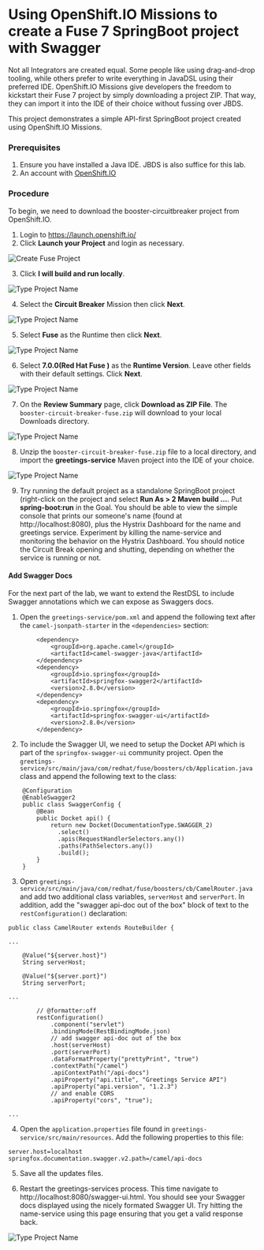 # Using OpenShift.IO Missions to create a Fuse 7 SpringBoot project with Swagger

Not all Integrators are created equal.  Some people like using drag-and-drop tooling, while others prefer to write everything in JavaDSL using their preferred IDE.  OpenShift.IO Missions give developers the freedom to kickstart their Fuse 7 project by simply downloading a project ZIP.  That way, they can import it into the IDE of their choice without fussing over JBDS.

This project demonstrates a simple API-first SpringBoot project created using OpenShift.IO Missions.

### Prerequisites

1. Ensure you have installed a Java IDE.  JBDS is also suffice for this lab.
2. An account with [OpenShift.IO](https://launch.openshift.io/)

### Procedure

To begin, we need to download the booster-circuitbreaker project from OpenShift.IO.

1. Login to https://launch.openshift.io/
2. Click **Launch your Project** and login as necessary.

![Create Fuse Project](images/11-Step-2.png)

3. Click **I will build and run locally**.

![Type Project Name](images/11-Step-3.png)

4. Select the **Circuit Breaker** Mission then click **Next**.

![Type Project Name](images/11-Step-4.png)

5. Select **Fuse** as the Runtime then click **Next**.

![Type Project Name](images/11-Step-5.png)

6.  Select **7.0.0(Red Hat Fuse )** as the **Runtime Version**.  Leave other fields with their default settings.  Click **Next**.

![Type Project Name](images/11-Step-6.png)


7. On the **Review Summary** page, click **Download as ZIP File**.  The `booster-circuit-breaker-fuse.zip` will download to your local Downloads directory.

![Type Project Name](images/11-Step-7.png)

8. Unzip the `booster-circuit-breaker-fuse.zip` file to a local directory, and import the **greetings-service** Maven project into the IDE of your choice.

![Type Project Name](images/11-Step-8.png)

9. Try running the default project as a standalone SpringBoot project (right-click on the project and select **Run As > 2 Maven build ...**.  Put **spring-boot:run** in the Goal. You should be able to view the simple console that prints our someone's name (found at http://localhost:8080), plus the Hystrix Dashboard for the name and greetings service.  Experiment by killing the name-service and monitoring the behavior on the Hystrix Dashboard.  You should notice the Circuit Break opening and shutting, depending on whether the service is running or not.

#### Add Swagger Docs

For the next part of the lab, we want to extend the RestDSL to include Swagger annotations which we can expose as Swaggers docs.

1.  Open the `greetings-service/pom.xml` and append the following text after the `camel-jsonpath-starter` in the `<dependencies>` section:

```
		<dependency>
			<groupId>org.apache.camel</groupId>
			<artifactId>camel-swagger-java</artifactId>
		</dependency>
		<dependency>
			<groupId>io.springfox</groupId>
			<artifactId>springfox-swagger2</artifactId>
			<version>2.8.0</version>
		</dependency>
		<dependency>
			<groupId>io.springfox</groupId>
			<artifactId>springfox-swagger-ui</artifactId>
			<version>2.8.0</version>
		</dependency>
```

2. To include the Swagger UI, we need to setup the Docket API which is part of the `springfox-swagger-ui` community project.  Open the `greetings-service/src/main/java/com/redhat/fuse/boosters/cb/Application.java` class and append the following text to the class:

```
    @Configuration
    @EnableSwagger2
    public class SwaggerConfig {                                    
        @Bean
        public Docket api() { 
            return new Docket(DocumentationType.SWAGGER_2)  
              .select()
              .apis(RequestHandlerSelectors.any())              
              .paths(PathSelectors.any())                          
              .build();                                           
        }
    }
```

3.  Open `greetings-service/src/main/java/com/redhat/fuse/boosters/cb/CamelRouter.java` and add two additional class variables, `serverHost` and `serverPort`.  In addition, add the "swagger api-doc out of the box" block of text to the `restConfiguration()` declaration:

```
public class CamelRouter extends RouteBuilder {

...

    @Value("${server.host}")
    String serverHost;

    @Value("${server.port}")
    String serverPort;
    
...
    
        // @formatter:off
        restConfiguration()
            .component("servlet")
            .bindingMode(RestBindingMode.json)            
            // add swagger api-doc out of the box
            .host(serverHost)
            .port(serverPort)
            .dataFormatProperty("prettyPrint", "true")
            .contextPath("/camel")
            .apiContextPath("/api-docs")
            .apiProperty("api.title", "Greetings Service API")
            .apiProperty("api.version", "1.2.3")
            // and enable CORS
            .apiProperty("cors", "true");
        
...
```

4. Open the `application.properties` file found in `greetings-service/src/main/resources`.  Add the following properties to this file:

```
server.host=localhost
springfox.documentation.swagger.v2.path=/camel/api-docs
```

5. Save all the updates files.

6. Restart the greetings-services process.  This time navigate to http://localhost:8080/swagger-ui.html.  You should see your Swagger docs displayed using the nicely formated Swagger UI. Try hitting the name-service using this page ensuring that you get a valid response back.

![Type Project Name](images/11-Step-2.6.png)
